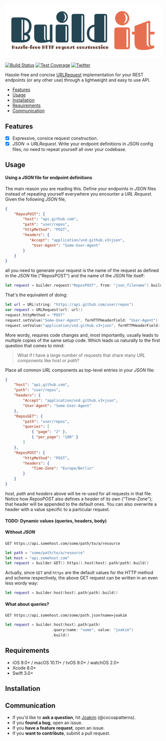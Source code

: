 ![Buildit](https://raw.githubusercontent.com/ilazakis/BuildIt/assets/logo.png)

[![Build Status](https://travis-ci.org/ilazakis/BuildIt.svg?branch=master)](https://travis-ci.org/ilazakis/BuildIt)
[![Test Coverage](https://codecov.io/gh/ilazakis/BuildIt/branch/master/graph/badge.svg)](https://codecov.io/gh/ilazakis/BuildIt)
[![Twitter](https://img.shields.io/badge/twitter-buildit-blue.svg?style=flat)](http://twitter.com/cocoapatterns)


Hassle-free and concise [URLRequest](https://developer.apple.com/reference/foundation/urlrequest) implementation for your REST endpoints (or any other use) through a lightweight and easy to use API.

- [Features](#features)
- [Usage](#usage)
- [Installation](#installation)
- [Requirements](#requirements)
- [Communication](#communication)

## Features
- [x] Expressive, consice request construction.
- [x] *JSON* -> *URLRequest*. Write your endpoint definitions in *JSON* config files, no need to repeat yourself all over your codebase.

## Usage

#### Using a *JSON* file for endpoint definitions

The main reason you are reading this. Define your endpoints in *JSON* files instead of repeating yourself everywhere you encounter a *URL Request*. Given the following *JSON* file,

```json
{
    "ReposPOST": {
        "host": "api.github.com",
        "path": "user/repos",
        "httpMethod": "POST",
        "headers": {
           "Accept": "application/vnd.github.v3+json",
            "User-Agent": "Some-User-Agent"
        }
    }
}
````

all you need to generate your request is the name of the request as defined in the *JSON* file ("ReposPOST") and the name of the *JSON* file itself:

```swift 
let request = builder.request("ReposPOST", from: "json_filename").build()
````

That's the equivalent of doing:

```swift
let url = URL(string: "https://api.github.com/user/repos")
var request = URLRequest(url: url!)
request.httpMethod = "POST"
request.setValue("Some-User-Agent", forHTTPHeaderField: "User-Agent")
request.setValue("application/vnd.github.v3+json", forHTTPHeaderField: "Accept")
````

More wordy, requires code changes and, most importantly, usually leads to multiple copies of the same setup code. Which leads us naturally to the first question that comes to mind:

> What if I have a large number of requests that share many *URL* components like *host* or *path*?

Place all common *URL* components as top-level entries in your *JSON* file:

```json
{
	"host": "api.github.com",
    "path": "user/repos",
    "headers": {
        "Accept": "application/vnd.github.v3+json",
        "User-Agent": "Some-User-Agent"
    },
    "ReposGET": {
		"path": "user/repos",
        "queries": [
            { "page": "2" },
            { "per_page": "100" }
        ]
	},
	"ReposPOST": {
        "httpMethod": "POST",
        "headers": {
            "Time-Zone": "Europe/Berlin"
        }
    }
}
```

*host*, *path* and *headers* above will be re-used for all requests in that file. Notice how *ReposPOST* also defines a *header* of its own ("Time-Zone"); that header will be appended to the default ones. You can also overwrite a header with a value specific to a particular request.

#### TODO: Dynamic values (queries, headers, body)

#### Without *JSON*
`GET https://api.somehost.com/some/path/to/a/resource`

```swift 
let path = "some/path/to/a/resource"
let host = "api.somehost.com"
let request = builder.GET().https().host(host).path(path).build()
```

Actually, since `GET` and `https` are the default values for the HTTP method and scheme respectively, the above GET request can be written in an even less wordy way:

```swift
let request = builder.host(host).path(path).build()
```

#### What about queries?
`GET https://api.somehost.com/some/path.json?name=joakim`

```swift
let request = builder.host(host).path(path)
                     .query(name: "name", value: "joakim")
                     .build()
```

## Requirements

- iOS 9.0+ / macOS 10.11+ / tvOS 9.0+ / watchOS 2.0+
- Xcode 8.0+
- Swift 3.0+

## Installation


## Communication

- If you'd like to **ask a question**, hit [Joakim](https://twitter.com/cocoapatterns) (@cocoapatterns).
- If you **found a bug**, open an issue.
- If you **have a feature request**, open an issue.
- If you **want to contribute**, submit a pull request.
